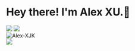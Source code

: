 <!--
Here are some ideas to get you started:

- 🔭 I’m currently working on ...
- 🌱 I’m currently learning ...
- 👯 I’m looking to collaborate on ...
- 🤔 I’m looking for help with ...
- 💬 Ask me about ...
- 📫 How to reach me: ...
- 😄 Pronouns: ...
- ⚡ Fun fact: ...
-->

<h1> Hey there! I'm Alex XU.👋</h1>

<p align = "left">
  <img src = "https://github-readme-stats.vercel.app/api?username=Alex-XJK&count_private=true&show_icons=true&theme=cobalt" weight="48%">
  <img src = "https://github-readme-stats.vercel.app/api/top-langs/?username=Alex-XJK&theme=cobalt&langs_count=10&layout=compact" weight="48%">
  <br>
  <img src= "https://komarev.com/ghpvc/?username=Alex-XJK&label=Profile%20views&color=fff700&style=plastic" alt="Alex-XJK">
  <br>
  <img src = "https://github-profile-trophy.vercel.app/?username=Alex-XJK&theme=cobalt&rank=SSS,SS,S,AAA,AA,A">
</p>
